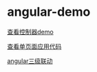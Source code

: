 # angular-demo

[查看控制器demo](https://wscats.github.io/angular-demo/view/student.html)


[查看单页面应用代码](https://github.com/Wscats/angular-demo/tree/yao_angular_route)

[angular三级联动](https://wscats.github.io/angular-demo/%E4%B8%89%E7%BA%A7%E8%81%94%E5%8A%A8.html)
